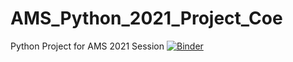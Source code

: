 # AMS_Python_2021_Project_Coe
Python Project for AMS 2021 Session
[![Binder](https://mybinder.org/badge_logo.svg)](https://mybinder.org/v2/gh/Daviology38/AMS_Python_2021_Project_Coe/HEAD)

